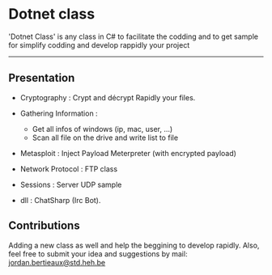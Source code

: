 # Dotnet class

'Dotnet Class' is any class in C# to facilitate the codding and 
to get sample for simplify codding and develop rappidly your project

---

## Presentation

- Cryptography : Crypt and décrypt Rapidly your files.

- Gathering Information : 
    - Get all infos of windows (ip, mac, user, ...)
    - Scan all file on the drive and write list to file

- Metasploit : Inject Payload Meterpreter (with encrypted payload)

- Network Protocol : FTP class

- Sessions : Server UDP sample

- dll : ChatSharp (Irc Bot).

## Contributions

Adding a new class as well and help the beggining to develop rapidly.
Also, feel free to submit your idea and suggestions 
by mail: jordan.bertieaux@std.heh.be